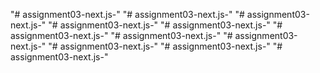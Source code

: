 "# assignment03-next.js-" 
"# assignment03-next.js-" 
"# assignment03-next.js-" 
"# assignment03-next.js-" 
"# assignment03-next.js-" 
"# assignment03-next.js-" 
"# assignment03-next.js-" 
"# assignment03-next.js-" 
"# assignment03-next.js-" 
"# assignment03-next.js-" 
"# assignment03-next.js-" 
